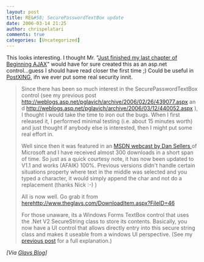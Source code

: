 ```yaml
---
layout: post
title: RE&#58; SecurePasswordTextBox update
date: 2006-03-14 21:25
author: chrispelatari
comments: true
categories: [Uncategorized]
---
```


<p>This looks interesting. I thought Mr. "<a href="http://weblogs.asp.net/pglavich/archive/2006/03/12/440050.aspx">Just
finished my last chapter of Beginning AJAX</a>" would have for sure created this
as an asp.net control...guess I should have read closer the first time ;) Could
be useful in <a href="http://postxing.net">PostXING</a>, ifn we ever put some
real security innit.</p>
<blockquote>
  <p>Since there has been so much interest in the SecurePasswordTextBox control
  (see my previous post <a href="http://weblogs.asp.net/pglavich/archive/2006/02/26/439077.aspx">http://weblogs.asp.net/pglavich/archive/2006/02/26/439077.aspx</a> and
  <a href="http://weblogs.asp.net/pglavich/archive/2006/03/12/440052.aspx">http://weblogs.asp.net/pglavich/archive/2006/03/12/440052.aspx</a> ),
  I thought I would take the time to iron out the bugs. When I first released
  it, I performed minimal testing (i.e. about 15 minutes worth) and just thought
  if anybody else is interested, then I might put some real effort in.</p>
  <p>Well since then it was featured in an <a href="http://blogs.msdn.com/dansellers/archive/2006/03/08/546679.aspx">MSDN
  webcast by Dan Sellers </a>of Microsoft and I have received almost 300
  downloads in a short span of time. So just as a quick courtesy note, it has
  now been updated to V1.1 and works (AFAIK) 100%. Previous versions didn't
  handle certain situations property where text in the middle was selected and
  you typed a character, it would simply append the char and not do a
  replacement (thanks Nick :-) )</p>
  <p>All is now well. Go grab it from <a href="http://www.theglavs.com/DownloadItem.aspx?FileID=46">here</a><a href="http://www.theglavs.com/DownloadItem.aspx?FileID=46">http://www.theglavs.com/DownloadItem.aspx?FileID=46</a></p>
  <p>For those unaware, its a Windows Forms TextBox control that uses the .Net
  V2 SecureString class to store its contents. Basically, you now have a UI
  control that allows directly entry into this secure string class and makes it
  useable from a windows UI perspective. (See my <a href="http://weblogs.asp.net/pglavich/archive/2006/02/26/439077.aspx">previous
  post</a> for a full explanation.)</p></blockquote><i>[Via <a href="http://weblogs.asp.net/pglavich/archive/2006/03/14/440191.aspx">Glavs
Blog</a>]</i>
